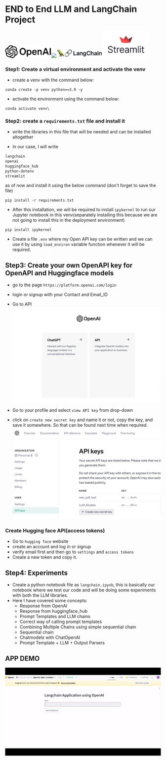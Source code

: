 # END to End LLM and LangChain Project

<img src='doc_file/openAI.png' width='150'><img src='https://huggingface.co/' width='150'><img src='doc_file/langchain.jpg' width='150'><img src='doc_file/Streamlit.png' width='150'>

### Step1: Create a virtual environment and activate the venv

- create a venv with the command below:

```
conda create -p venv python==3.9 -y
```

- activate the environment using the command below:

```
conda activate venv\
```

### Step2: create a `requirements.txt` file and install it

- write the libraries in this file that will be needed and can be installed altogether

- In our case, I will write
```
langchain
openai
huggingface_hub
python-dotenv
streamlit
```
   as of now and install it using the below command (don't forget to save the file)

```
pip install -r requirements.txt
```

- After this installation, we will be required to install `ipykernel` to run our Jupyter notebook in this venv(separately installing this because we are not going to install this in the deployment environment)

```
pip install ipykernel
```

- Create a file `.env` where my Open API key can be written and we can use it by using `load_environ` variable function
whenever it will be required.


## Step3: Create your own OpenAPI key for OpenAPI and Huggingface models

- go to the page `https://platform.openai.com/login`
- login or signup with your Contact and Email_ID
- Go to API ![Alt text](doc_file/SelectAPI.png)

- Go to your profile and select `view API key` from drop-down
- click on `create new secret key` and name it or not, copy the key, and save it somewhere. So that can be found next time when required.
![Alt text](doc_file/create_key.png)

### Create Hugging face API(access tokens)

- Go to `hugging face` website
- create an account and log in or signup
- verify email first and then go to `settings` and `access tokens`
- Create a new token and copy it.

## Step4: Experiments 
- Create a python notebook file as `langchain.ipynb`, this is basically our notebook where we test our code and will be doing some experiments with both the LLM libraries.
-  Here I have covered some concepts:
     - Response from OpenAI
     - Response from huggingface_hub
     - Prompt Templates and LLM chains
     - Correct way of calling prompt templates
     - Combining Multiple Chains using simple sequential chain
     - Sequential chain
     - Chatmodels with ChatOpenAI
     - Prompt Template + LLM + Output Parsers

## APP DEMO
![Alt text](doc_file/app_run.gif)
